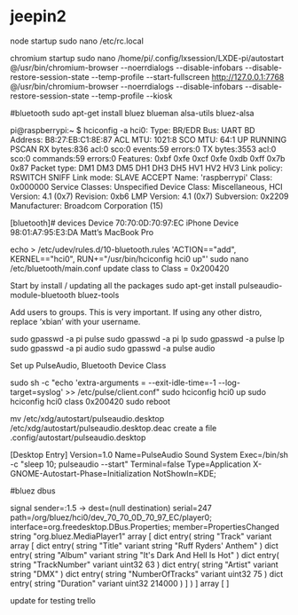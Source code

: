 # jeepin2

node startup
sudo nano /etc/rc.local

chromium startup
sudo nano /home/pi/.config/lxsession/LXDE-pi/autostart
@/usr/bin/chromium-browser --noerrdialogs --disable-infobars --disable-restore-session-state --temp-profile --start-fullscreen http://127.0.0.1:7768
@/usr/bin/chromium-browser --noerrdialogs --disable-infobars --disable-restore-session-state --temp-profile --kiosk


#bluetooth
sudo apt-get install bluez blueman alsa-utils bluez-alsa


pi@raspberrypi:~ $ hciconfig -a
hci0:	Type: BR/EDR  Bus: UART
	BD Address: B8:27:EB:C1:8E:87  ACL MTU: 1021:8  SCO MTU: 64:1
	UP RUNNING PSCAN 
	RX bytes:836 acl:0 sco:0 events:59 errors:0
	TX bytes:3553 acl:0 sco:0 commands:59 errors:0
	Features: 0xbf 0xfe 0xcf 0xfe 0xdb 0xff 0x7b 0x87
	Packet type: DM1 DM3 DM5 DH1 DH3 DH5 HV1 HV2 HV3 
	Link policy: RSWITCH SNIFF 
	Link mode: SLAVE ACCEPT 
	Name: 'raspberrypi'
	Class: 0x000000
	Service Classes: Unspecified
	Device Class: Miscellaneous, 
	HCI Version: 4.1 (0x7)  Revision: 0xb6
	LMP Version: 4.1 (0x7)  Subversion: 0x2209
	Manufacturer: Broadcom Corporation (15)

[bluetooth]# devices
Device 70:70:0D:70:97:EC iPhone
Device 98:01:A7:95:E3:DA Matt’s MacBook Pro


echo > /etc/udev/rules.d/10-bluetooth.rules 'ACTION=="add", KERNEL=="hci0", RUN+="/usr/bin/hciconfig hci0 up"'
sudo nano /etc/bluetooth/main.conf
  update class to Class = 0x200420


Start by install / updating all the packages
sudo apt-get install pulseaudio-module-bluetooth bluez-tools


Add users to groups. This is very important. If using any other distro, replace ‘xbian’ with your username.

sudo gpasswd -a pi pulse
sudo gpasswd -a pi lp
sudo gpasswd -a pulse lp
sudo gpasswd -a pi audio
sudo gpasswd -a pulse audio


Set up PulseAudio, Bluetooth Device Class

sudo sh -c "echo 'extra-arguments = --exit-idle-time=-1 --log-target=syslog' >> /etc/pulse/client.conf"
sudo hciconfig hci0 up
sudo hciconfig hci0 class 0x200420
sudo reboot


mv /etc/xdg/autostart/pulseaudio.desktop /etc/xdg/autostart/pulseaudio.desktop.deac
create a file .config/autostart/pulseaudio.desktop

[Desktop Entry]
Version=1.0
Name=PulseAudio Sound System
Exec=/bin/sh -c "sleep 10; pulseaudio --start"
Terminal=false
Type=Application
X-GNOME-Autostart-Phase=Initialization
NotShowIn=KDE;


#bluez dbus

signal sender=:1.5 -> dest=(null destination) serial=247 path=/org/bluez/hci0/dev_70_70_0D_70_97_EC/player0; interface=org.freedesktop.DBus.Properties; member=PropertiesChanged
   string "org.bluez.MediaPlayer1"
   array [
      dict entry(
         string "Track"
         variant             array [
               dict entry(
                  string "Title"
                  variant                      string "Ruff Ryders' Anthem"
               )
               dict entry(
                  string "Album"
                  variant                      string "It's Dark And Hell Is Hot"
               )
               dict entry(
                  string "TrackNumber"
                  variant                      uint32 63
               )
               dict entry(
                  string "Artist"
                  variant                      string "DMX"
               )
               dict entry(
                  string "NumberOfTracks"
                  variant                      uint32 75
               )
               dict entry(
                  string "Duration"
                  variant                      uint32 214000
               )
            ]
      )
   ]
   array [
   ]


update for testing trello